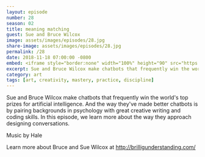 ```yaml
---
layout: episode
number: 28
season: 02
title: meaning matching
guest: Sue and Bruce Wilcox
image: assets/images/episodes/28.jpg
share-image: assets/images/episodes/28.jpg
permalink: /28
date: 2018-11-18 07:00:00 -0800
embed: <iframe style="border:none" width="100%" height="90" src="https://html5-player.libsyn.com/embed/episode/id/7610348/height/90/theme/custom/autoplay/no/autonext/no/thumbnail/yes/preload/no/no_addthis/no/direction/backward/render-playlist/no/custom-color/65C29B/"  scrolling="no"  allowfullscreen webkitallowfullscreen mozallowfullscreen oallowfullscreen msallowfullscreen></iframe>
excerpt: Sue and Bruce Wilcox make chatbots that frequently win the world's top prizes for artificial intelligence. Learn about the way they approach designing conversations.
category: art
tags: [art, creativity, mastery, practice, discipline]
---
```


Sue and Bruce Wilcox make chatbots that frequently win the world's top prizes for artificial intelligence. And the way they've made better chatbots is by pairing backgrounds in psychology with great creative writing and coding skills. In this episode, we learn more about the way they approach designing conversations.

Music by Hale

Learn more about Bruce and Sue Wilcox at http://brilligunderstanding.com/
